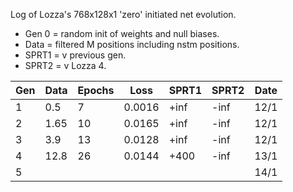 Log of Lozza's 768x128x1 'zero' initiated net evolution.

- Gen 0 = random init of weights and null biases.
- Data = filtered M positions including nstm positions.
- SPRT1 = v previous gen.
- SPRT2 = v Lozza 4.

| Gen | Data | Epochs | Loss | SPRT1 | SPRT2 | Date |
| --- | ---- | ------ | ---- | ---- | ----- | ---- |
| 1  | 0.5   | 7  | 0.0016 | +inf | -inf | 12/1 |
| 2  | 1.65  | 10 | 0.0165 | +inf | -inf | 12/1 |
| 3  | 3.9   | 13 | 0.0128 | +inf | -inf | 12/1 |
| 4  | 12.8  | 26 | 0.0144 | +400 | -inf | 13/1 |
| 5  |   |  |  |  |  | 14/1 |
